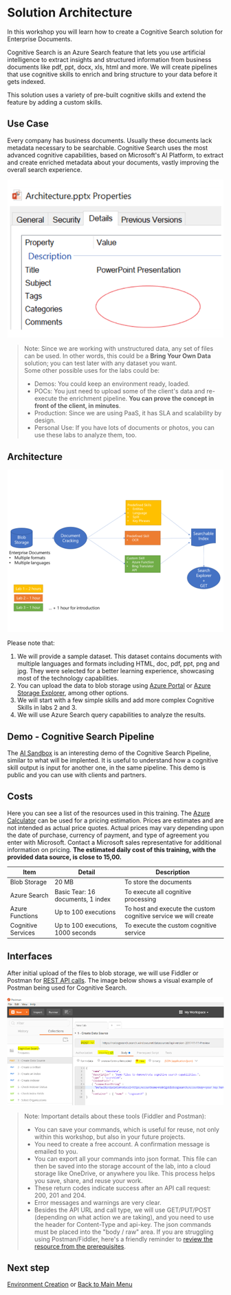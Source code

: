 # Solution Architecture

In this workshop you will learn how to create a Cognitive Search solution for Enterprise Documents. 

Cognitive Search is an Azure Search feature that lets you use artificial intelligence to extract insights and structured information from business documents like pdf, ppt, docx, xls, html and more. We will create pipelines that use cognitive skills to enrich and bring structure to your data before it gets indexed. 

This solution uses a variety of pre-built cognitive skills and extend the feature by adding a custom skills.

## Use Case

Every company has business documents. Usually these documents lack metadata necessary to be searchable. Cognitive Search uses the most advanced cognitive capabilities, based on Microsoft's AI Platform, to extract and create enriched metadata about your documents, vastly improving the overall search experience.



![](./media/no-meta.PNG)




> Note: Since we are working with unstructured data, any set of files can be used. In other words, this could be a **Bring Your Own Data** solution; you can test later with any dataset you want.  
> Some other possible uses for the labs could be:  
>  
>  + Demos: You could keep an environment ready, loaded. 
>  + POCs: You just need to upload some of the client's data and re-execute the enrichment pipeline. **You can prove the concept in front of the client, in minutes**.
>  + Production: Since we are using PaaS, it has SLA and scalability by design.
>  + Personal Use: If you have lots of documents or photos, you can use these labs to analyze them, too.


## Architecture


![](./media/architecture.PNG)

Please note that:

1. We will provide a sample dataset. This dataset contains documents with multiple languages and formats including HTML, doc, pdf, ppt, png and jpg. They were selected for a better learning experience, showcasing most of the technology capabilities.
2. You can upload the data to blob storage using [Azure Portal](https://docs.microsoft.com/en-us/azure/storage/blobs/storage-quickstart-blobs-portal) or [Azure Storage Explorer](https://docs.microsoft.com/en-us/azure/storage/blobs/storage-quickstart-blobs-storage-explorer), among other options.
3. We will start with a few simple skills and add more complex Cognitive Skills in labs 2 and 3.
4. We will use Azure Search query capabilities to analyze the results.


## Demo - Cognitive Search Pipeline

The [AI Sandbox](https://text-analytics-demo-dev.azurewebsites.net/) is an interesting demo of the Cognitive Search Pipeline, similar to what will be implented. It is useful to understand how a cognitive skill output is input for another one, in the same pipeline.
This demo is public and you can use with clients and partners.


## Costs
Here you can see a list of the resources used in this training. The [Azure Calculator](https://azure.microsoft.com/en-us/pricing/calculator/) can be used for a pricing estimation. 
Prices are estimates and are not intended as actual price quotes. Actual prices may vary depending upon the date of purchase, currency of payment, and type of agreement you enter with Microsoft. Contact a Microsoft sales representative for additional information on pricing.
**The estimated daily cost of this training, with the provided data source, is close to 15,00.**  


| Item | Detail | Description
|-------|----------|----------|
| Blob Storage | 20 MB |To store the documents |
| Azure Search | Basic Tear: 16 documents, 1 index | To execute all cognitive processing |
| Azure Functions | Up to 100 executions| To host and execute the custom cognitive service we will create |
| Cognitive Services | Up to 100 executions, 1000 seconds | To execute the custom cognitive service | 


## Interfaces
After initial upload of the files to blob storage,  we will use Fiddler or Postman for [REST API calls](https://docs.microsoft.com/en-us/azure/search/search-fiddler). The image below shows a visual example of Postman being used for Cognitive Search.

![](./media/postman.PNG)

> Note: Important details about these tools (Fiddler and Postman):
> + You can save your commands, which is useful for reuse, not only within this workshop, but also in your future projects.
> + You need to create a free account. A confirmation message is emailed to you.
> + You can export all your commands into json format. This file can then be saved into the storage account of the lab, into a cloud storage like OneDrive, or anywhere you like. This process helps you save, share, and reuse your work.
> + These return codes indicate success after an API call request: 200, 201 and 204. 
> + Error messages and warnings are very clear.
> + Besides the API URL and call type, we will use GET/PUT/POST (depending on what action we are taking), and you need to use the header for Content-Type and api-key. The json commands must be placed into the "body / raw" area. If you are struggling using Postman/Fiddler, here's a friendly reminder to [review the resource from the prerequisites](https://docs.microsoft.com/en-us/azure/search/search-fiddler).


## Next step
[Environment Creation](03-Environment-Creation.md) or [Back to Main Menu](readme.md)



